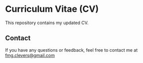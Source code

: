 # Curriculum Vitae (CV)

This repository contains my updated CV.

## Contact

If you have any questions or feedback, feel free to contact me at fmg.clevers@gmail.com
